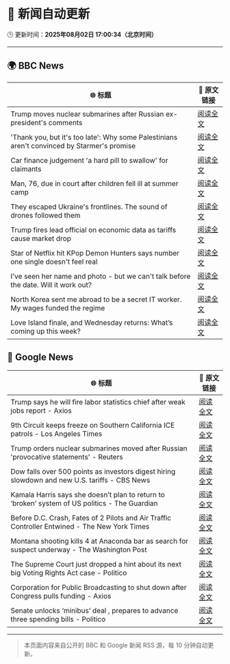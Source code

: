 # 🧠 新闻自动更新

🕒 更新时间：**2025年08月02日 17:00:34（北京时间）**

---

## 🌍 BBC News

| 🌐 标题 | 🔗 原文链接 |
|--------|-------------|
| Trump moves nuclear submarines after Russian ex-president's comments | [阅读全文](https://www.bbc.com/news/articles/c93dgr2dd53o?at_medium=RSS&at_campaign=rss) |
| 'Thank you, but it's too late': Why some Palestinians aren't convinced by Starmer's promise | [阅读全文](https://www.bbc.com/news/articles/cd6n0eeqp54o?at_medium=RSS&at_campaign=rss) |
| Car finance judgement 'a hard pill to swallow' for claimants | [阅读全文](https://www.bbc.com/news/articles/c7vle481ydno?at_medium=RSS&at_campaign=rss) |
| Man, 76, due in court after children fell ill at summer camp | [阅读全文](https://www.bbc.com/news/articles/c4gz32kp0d0o?at_medium=RSS&at_campaign=rss) |
| They escaped Ukraine's frontlines. The sound of drones followed them | [阅读全文](https://www.bbc.com/news/articles/c23gjk7dlvlo?at_medium=RSS&at_campaign=rss) |
| Trump fires lead official on economic data as tariffs cause market drop | [阅读全文](https://www.bbc.com/news/articles/cvg3xrrzdr0o?at_medium=RSS&at_campaign=rss) |
| Star of Netflix hit KPop Demon Hunters says number one single doesn't feel real | [阅读全文](https://www.bbc.com/news/articles/c3dpxknjn07o?at_medium=RSS&at_campaign=rss) |
| I've seen her name and photo - but we can't talk before the date. Will it work out? | [阅读全文](https://www.bbc.com/news/articles/c9w1we5gz5qo?at_medium=RSS&at_campaign=rss) |
| North Korea sent me abroad to be a secret IT worker. My wages funded the regime | [阅读全文](https://www.bbc.com/news/articles/c15wk77zxngo?at_medium=RSS&at_campaign=rss) |
| Love Island finale, and Wednesday returns: What’s coming up this week? | [阅读全文](https://www.bbc.com/news/articles/c15l4kv45v5o?at_medium=RSS&at_campaign=rss) |

## 📰 Google News

| 🌐 标题 | 🔗 原文链接 |
|--------|-------------|
| Trump says he will fire labor statistics chief after weak jobs report - Axios | [阅读全文](https://news.google.com/rss/articles/CBMibEFVX3lxTE8wNlZtY0YtMDkybGI0eEJtclV0dERjSlpNcTcyaDAwMVFrT3lZMnh1cUN6QWhOOE15WXdzSzAybU85MFNBWDBsSWdlSXlFNHZycC0zN2p5MjJyQk5STV9LWWsxVlhDVGYzd3EybA?oc=5) |
| 9th Circuit keeps freeze on Southern California ICE patrols - Los Angeles Times | [阅读全文](https://news.google.com/rss/articles/CBMioAFBVV95cUxPcmlnMU1Zb1ZoSm90TjgxTkhVUTdCdWlIOVNMUVJrOS1wLWlQanBuSk52OGZUZ252NGdYMDJ0OGdMbTd4RklrVUVIdnVwbmVZZUJsTGEwWlpETVlEMjN3WVhnMkRkNUxtSjJEZWxhQm1ISUx1UzlkaHBBaGN5dG12bVpzeFlrOFVBbU1FU3E5MUlKTHA2akt6RmppUHptRGhC?oc=5) |
| Trump orders nuclear submarines moved after Russian 'provocative statements' - Reuters | [阅读全文](https://news.google.com/rss/articles/CBMitwFBVV95cUxONzV0UUY2bTZWUHZrVnY0S3hkMnlJbkZYcnJQOVNTeUFORlcxSFBRVmlvQW8xeEt6RlZJMFlhbHVESzAzNjl0Rkw5VFVhZmtwWnFIXzdwUXZEc1VhQ3dralk2eF83MVFIMERHNFk0WDdYWTN1UlNabnpYNFgzUmJFUy1DVnYtcjBFQVlqMENyMUIwV21BX0FSWkpoZFJRSDJmd3didl8xWGNqQl80MUdWWXplT3ktQmc?oc=5) |
| Dow falls over 500 points as investors digest hiring slowdown and new U.S. tariffs - CBS News | [阅读全文](https://news.google.com/rss/articles/CBMigwFBVV95cUxNTDNtdUptcUYtYmUxLUVQTGtHdUFhcWc4THJJSTJyeWs2MXhySFFtVmExN0d1aGxXaG4yNjNjbkZSX3BDUDg2UXVOU2owdmx6bUdXaEpTRjVOUWhjMEZ2OTg1Sk1qSkV1NDc2Vy0wRmR3bXFiYUdWYkZxMjNOYnJXZGE1MNIBiAFBVV95cUxNNUk3anAzXzdBekZoMEVvUndqZFFkWjZsbHpwNHl3R19lTXpjcWhvdTVOTHZyQl9PQnQ2dk9MRE5KcUJKNWxIWlpKSEk1Zkc2TlBkSlNWQ1duMFVUY0xzRW5PNG9zbGVRZ054dTMyaXJGcUx0UzNuUjNHeENtYU9IT09LOXVUdzI1?oc=5) |
| Kamala Harris says she doesn’t plan to return to ‘broken’ system of US politics - The Guardian | [阅读全文](https://news.google.com/rss/articles/CBMihAFBVV95cUxNMURGcGZWcHBBV1BxNzNkZ0RScm1iSUNJRGFoaTNyQlh2Rm5Kc2VoOU5PWmNTUjhJNE5zZlMxeHhaNE1RLWtIcDF2NXhRamFUYUQ3SDlsZTlicW5ZdW53b0NDQzJsZmtUNkQ1VnRmOF85LVlKd2hjbVZaakxWdGNrdjViQzc?oc=5) |
| Before D.C. Crash, Fates of 2 Pilots and Air Traffic Controller Entwined - The New York Times | [阅读全文](https://news.google.com/rss/articles/CBMigwFBVV95cUxPSGVQWnVSa25tNnBrY1BGUUZQeGdsa3U1WGgzNHJLbDBuY2RSS0FrS0FlZjgtVy03eURuS1A4dGF0dTVGTFdfdmJKVjUxQXNicWVEdEFCV1NwMmR3S2V2NERfTUZxY0hEN3BsOVhENWRqbHRPVm80alVWNXhUZ3YxWE5Vaw?oc=5) |
| Montana shooting kills 4 at Anaconda bar as search for suspect underway - The Washington Post | [阅读全文](https://news.google.com/rss/articles/CBMikAFBVV95cUxNNXNwSy0yZ09uODllLXV6d3dodGtPZmJzbDhWdzdKVXBzcERKZGpSVmg0aVMxMWYtUmVWa2JkLXZpTVMxSWQ0c0d5a19Mcml2Rkt6UVk1LUtEc21IQkVtU0czMGVvbFJVeEdSY1NwUVljdTNneWlQdEktcG1vRWN6RDE4RW9SeDZaanFGVkpUOW0?oc=5) |
| The Supreme Court just dropped a hint about its next big Voting Rights Act case - Politico | [阅读全文](https://news.google.com/rss/articles/CBMimAFBVV95cUxOMmZyRU5fT3FmdjVWTlRrT1dZYTMyMkdFMW13WWQ5VG1Ydkp2Wm5FWXVnNWVzbU9LeDZYTV9OMzB3SGdlVkZoekNsYWJ5SlQ3QUlPcml1OVRJLXo3QlZELVpTTkhMMnl1ZVBCMGMyNUVDc25CdE1Jd2tQb0x2Y05IRnlGOGw0aFMycW54S2NqbmhMX0ZGajNKNw?oc=5) |
| Corporation for Public Broadcasting to shut down after Congress pulls funding - Axios | [阅读全文](https://news.google.com/rss/articles/CBMiggFBVV95cUxQY2JZX1p6bkM2S3NnSUtvaS1VdVRfaG1FYWozNDJONmdaclE5ZkIwYVRsWHRrWWNWSnFPbEx1QmxIaFl4cU9nMkltdF93NHZQcWpQck9nVUc1cDVqR0hfSUpXdF81YjRuV24tWXhaT3dPdjZyQ3BWUF9vY3lDRUhXSDlB?oc=5) |
| Senate unlocks ‘minibus’ deal , prepares to advance three spending bills - Politico | [阅读全文](https://news.google.com/rss/articles/CBMimgFBVV95cUxPNjk1UkxxZTB3WVRteV83M0ZvNWZoMEtJUVdqNzBHbHRtRWdhbEpCRzBscXd5OTlldFo1RW92STJpbFNjdXlzOWNScENMVFVXbTNxei1BSTRsd3VYOXFnQ2NISERhcWx6SktmOVdRQ1BucUR6eVAyOVV2dUwzcGh3VlJiWGRTeHJxNVVNamlCZXg4UGFHbGJIdU1n?oc=5) |

---
> 本页面内容来自公开的 BBC 和 Google 新闻 RSS 源，每 10 分钟自动更新。